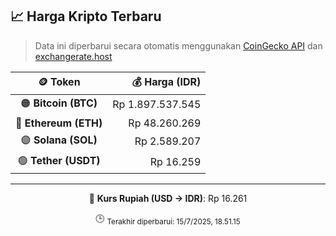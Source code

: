 

<!-- HARGA_KRIPTO -->
## 📈 Harga Kripto Terbaru

> Data ini diperbarui secara otomatis menggunakan [CoinGecko API](https://www.coingecko.com/) dan [exchangerate.host](https://exchangerate.host/)

<div align="center">

| 🪙 Token | 💰 Harga (IDR) |
|:------:|---------------:|
| 🟠 **Bitcoin (BTC)**   | Rp 1.897.537.545 |
| 🔵 **Ethereum (ETH)**  | Rp 48.260.269 |
| 🟣 **Solana (SOL)**    | Rp 2.589.207 |
| 🟢 **Tether (USDT)**   | Rp 16.259 |

---

💱 **Kurs Rupiah (USD → IDR)**: Rp 16.261

🕒 <sub>Terakhir diperbarui: 15/7/2025, 18.51.15</sub>

</div>
<!-- /HARGA_KRIPTO -->